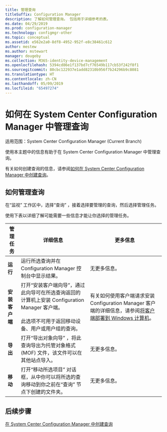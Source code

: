```yaml
---
title: 管理查询
titleSuffix: Configuration Manager
description: 了解如何管理查询。 包括用于详细参考的表。
ms.date: 04/29/2019
ms.prod: configuration-manager
ms.technology: configmgr-other
ms.topic: conceptual
ms.assetid: e562e2a0-8df8-4952-952f-e8c38461c612
author: mestew
ms.author: mstewart
manager: dougeby
ms.collection: M365-identity-device-management
ms.openlocfilehash: 5394cd86e1f137bd7cf76549b117cb53f242f8f1
ms.sourcegitcommit: 80cbc122937e1add82310b956f7b24296b9c8081
ms.translationtype: HT
ms.contentlocale: zh-CN
ms.lasthandoff: 05/09/2019
ms.locfileid: "65497274"
---
```

# <a name="how-to-manage-queries-in-system-center-configuration-manager"></a>如何在 System Center Configuration Manager 中管理查询

适用范围：System Center Configuration Manager (Current Branch)

使用本主题中的信息有助于在 System Center Configuration Manager 中管理查询。  

 有关如何创建查询的信息，请参阅[如何在 System Center Configuration Manager 中创建查询](../../../core/servers/manage/create-queries.md)。  

## <a name="how-to-manage-queries"></a>如何管理查询  
 在“监视”  工作区中，选择“查询” ，接着选择要管理的查询，然后选择管理任务。  

 使用下表以详细了解可能需要一些信息才能让你选择的管理任务。  

|管理任务|详细信息|更多信息|  
|---------------------|-------------|----------------------|  
|**运行**|运行所选查询并在 Configuration Manager 控制台中显示结果。|无更多信息。|  
|**安装客户端**|打开“安装客户端向导”，通过此向导可在所选查询返回的计算机上安装 Configuration Manager 客户端。<br /><br /> 此选项不可用于返回移动设备、用户或用户组的查询。|有关如何使用客户端请求安装 Configuration Manager 客户端的详细信息，请参阅[将客户端部署到 Windows 计算机](/sccm/core/clients/deploy/deploy-clients-to-windows-computers)。|  
|**导出**|打开“导出对象向导”  ，将此查询导出为托管对象格式 (MOF) 文件，该文件可以在其他站点导入。|无更多信息。|  
|**移动**|打开“移动所选项目”  对话框，从中你可以将所选的查询移动到你之前在“查询”  节点下创建的文件夹。|无更多信息。|  

## <a name="next-steps"></a>后续步骤 
 [在 System Center Configuration Manager 中创建查询](../../../core/servers/manage/create-queries.md)
